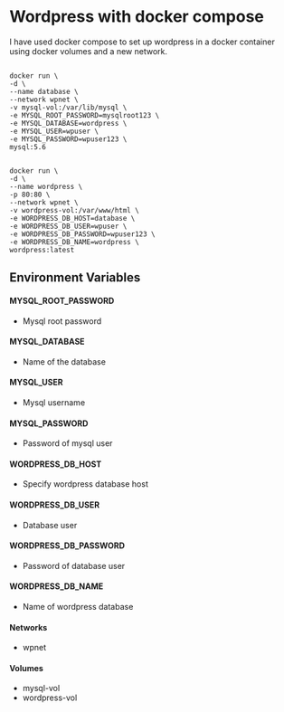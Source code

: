 # Wordpress with docker compose

I have used docker compose to set up wordpress in a docker container using docker volumes and a new network.

```Eg: docker network create --driver bridge wpnet  

docker run \
-d \
--name database \
--network wpnet \
-v mysql-vol:/var/lib/mysql \
-e MYSQL_ROOT_PASSWORD=mysqlroot123 \
-e MYSQL_DATABASE=wordpress \
-e MYSQL_USER=wpuser \
-e MYSQL_PASSWORD=wpuser123 \
mysql:5.6


docker run \
-d \
--name wordpress \
-p 80:80 \
--network wpnet \
-v wordpress-vol:/var/www/html \
-e WORDPRESS_DB_HOST=database \
-e WORDPRESS_DB_USER=wpuser \
-e WORDPRESS_DB_PASSWORD=wpuser123 \
-e WORDPRESS_DB_NAME=wordpress \
wordpress:latest
```

  

## Environment Variables

#### MYSQL_ROOT_PASSWORD
 * Mysql root password  
#### MYSQL_DATABASE
 * Name of the database  
#### MYSQL_USER
 * Mysql username  
#### MYSQL_PASSWORD
 * Password of mysql user  

#### WORDPRESS_DB_HOST
 * Specify wordpress database host  
#### WORDPRESS_DB_USER
 * Database user  
#### WORDPRESS_DB_PASSWORD
 * Password of database user  
#### WORDPRESS_DB_NAME
 * Name of wordpress database

#### Networks
 * wpnet

#### Volumes
 * mysql-vol
 * wordpress-vol


